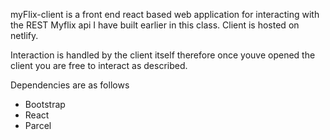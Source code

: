 myFlix-client is a front end react based web application for interacting with the REST Myflix api I have built earlier in this class. Client is hosted on netlify.

Interaction is handled by the client itself therefore once youve opened the client you are free to interact as described.

Dependencies are as follows
  - Bootstrap
  - React
  - Parcel
